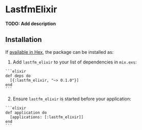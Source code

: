 # LastfmElixir

**TODO: Add description**

## Installation

If [available in Hex](https://hex.pm/docs/publish), the package can be installed as:

  1. Add `lastfm_elixir` to your list of dependencies in `mix.exs`:

    ```elixir
    def deps do
      [{:lastfm_elixir, "~> 0.1.0"}]
    end
    ```

  2. Ensure `lastfm_elixir` is started before your application:

    ```elixir
    def application do
      [applications: [:lastfm_elixir]]
    end
    ```

